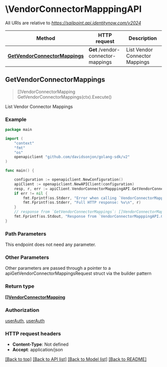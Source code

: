 # \VendorConnectorMapppingAPI

All URIs are relative to *https://sailpoint.api.identitynow.com/v2024*

Method | HTTP request | Description
------------- | ------------- | -------------
[**GetVendorConnectorMappings**](VendorConnectorMapppingAPI.md#GetVendorConnectorMappings) | **Get** /vendor-connector-mappings | List Vendor Connector Mappings



## GetVendorConnectorMappings

> []VendorConnectorMapping GetVendorConnectorMappings(ctx).Execute()

List Vendor Connector Mappings



### Example

```go
package main

import (
	"context"
	"fmt"
	"os"
	openapiclient "github.com/davidsonjon/golang-sdk/v2"
)

func main() {

	configuration := openapiclient.NewConfiguration()
	apiClient := openapiclient.NewAPIClient(configuration)
	resp, r, err := apiClient.VendorConnectorMapppingAPI.GetVendorConnectorMappings(context.Background()).Execute()
	if err != nil {
		fmt.Fprintf(os.Stderr, "Error when calling `VendorConnectorMapppingAPI.GetVendorConnectorMappings``: %v\n", err)
		fmt.Fprintf(os.Stderr, "Full HTTP response: %v\n", r)
	}
	// response from `GetVendorConnectorMappings`: []VendorConnectorMapping
	fmt.Fprintf(os.Stdout, "Response from `VendorConnectorMapppingAPI.GetVendorConnectorMappings`: %v\n", resp)
}
```

### Path Parameters

This endpoint does not need any parameter.

### Other Parameters

Other parameters are passed through a pointer to a apiGetVendorConnectorMappingsRequest struct via the builder pattern


### Return type

[**[]VendorConnectorMapping**](VendorConnectorMapping.md)

### Authorization

[userAuth](../README.md#userAuth), [userAuth](../README.md#userAuth)

### HTTP request headers

- **Content-Type**: Not defined
- **Accept**: application/json

[[Back to top]](#) [[Back to API list]](../README.md#documentation-for-api-endpoints)
[[Back to Model list]](../README.md#documentation-for-models)
[[Back to README]](../README.md)
